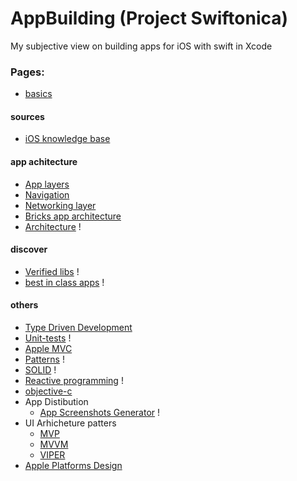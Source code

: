 # AppBuilding (Project Swiftonica)

My subjective view on building apps for iOS with swift in Xcode

### Pages: 
 - [basics](basics.md)
 
 #### sources 
 - [iOS knowledge base](https://www.craft.do/s/d4AG8EZPbd9xPa)
 
 #### app achitecture 
 - [App layers](layers.md)
 - [Navigation](navigation.md)
 - [Networking layer](networking-layer.md)
 - [Bricks app architecture](bricks.md) 
 - [Architecture](architecture.md) ! 
 
 #### discover
 - [Verified libs](verified-libs.md) !
 - [best in class apps](best-in-class-apps.md) !
 
 #### others 
 - [Type Driven Development](type-driven-development.md)
 - [Unit-tests](unit-tests.md) !
 - [Apple MVC](layer.md)
 - [Patterns](patterns.md) !
 - [SOLID](solid.md) !
 - [Reactive programming](reactive-programming.md) !
 - [objective-c](objective-c.md)
 - App Distibution
   - [App Screenshots Generator](https://mockuphone.com/device/apple-iphone13promax-sierrablue) !
 - UI Arhicheture patters
   - [MVP](layer.md)
   - [MVVM](mvvm.md)
   - [VIPER](VIPER.md)
 - [Apple Platforms Design](https://developer.apple.com/design/resources/#ios-apps) 
